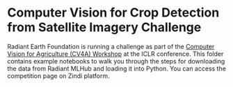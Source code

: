 # Computer Vision for Crop Detection from Satellite Imagery Challenge

Radiant Earth Foundation is running a challenge as part of the [Computer Vision for Agriculture (CV4A) Workshop]( https://www.cv4gc.org/cv4a2020/) at the ICLR conference. This folder contains example notebooks to walk you through the steps for downloading the data from Radiant MLHub and loading it into Python.
You can access the competition page on Zindi platform. 
